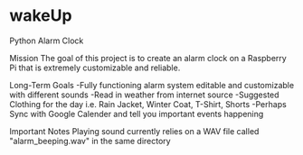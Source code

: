 wakeUp
======

Python Alarm Clock

Mission
The goal of this project is to create an alarm clock on a Raspberry Pi that is extremely customizable and reliable.

Long-Term Goals
-Fully functioning alarm system editable and customizable with different sounds
-Read in weather from internet source
-Suggested Clothing for the day i.e. Rain Jacket, Winter Coat, T-Shirt, Shorts
-Perhaps Sync with Google Calender and tell you important events happening

Important Notes
Playing sound currently relies on a WAV file called "alarm_beeping.wav" in the same directory

